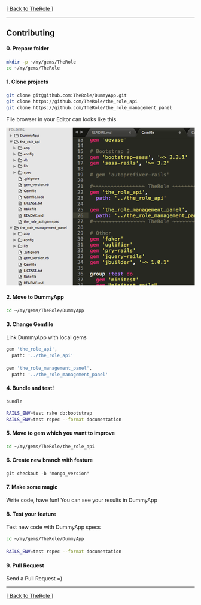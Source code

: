 [[ Back to TheRole ]](https://github.com/the-teacher/the_role)

<hr>

## Contributing

#### 0. Prepare folder

```sh
mkdir -p ~/my/gems/TheRole
cd ~/my/gems/TheRole
```

#### 1. Clone projects

```sh
git clone git@github.com:TheRole/DummyApp.git
git clone https://github.com/TheRole/the_role_api
git clone https://github.com/TheRole/the_role_management_panel
```

File browser in your Editor can looks like this

<p align="center" class='center' style="text-align:center">
  <img src="https://raw.githubusercontent.com/TheRole/docs/master/images/editor.png" alt="TheRole. Authorization gem for Ruby on Rails with Administrative interface">
</p>

#### 2. Move to DummyApp

```sh
cd ~/my/gems/TheRole/DummyApp
```

#### 3. Change Gemfile

Link DummyApp with local gems

```sh
gem 'the_role_api',
  path: '../the_role_api'

gem 'the_role_management_panel',
  path: '../the_role_management_panel'
```

#### 4. Bundle and test!

```sh
bundle
```

```sh
RAILS_ENV=test rake db:bootstrap
RAILS_ENV=test rspec --format documentation
```

#### 5. Move to gem which you want to improve

```sh
cd ~/my/gems/TheRole/the_role_api
```

#### 6. Create new branch with feature

```
git checkout -b "mongo_version"
```

#### 7. Make some magic

Write code, have fun! You can see your results in DummyApp

#### 8. Test your feature

Test new code with DummyApp specs

```sh
cd ~/my/gems/TheRole/DummyApp

RAILS_ENV=test rspec --format documentation
```

#### 9. Pull Request

Send a Pull Request =)

<hr>

[[ Back to TheRole ]](https://github.com/the-teacher/the_role)
